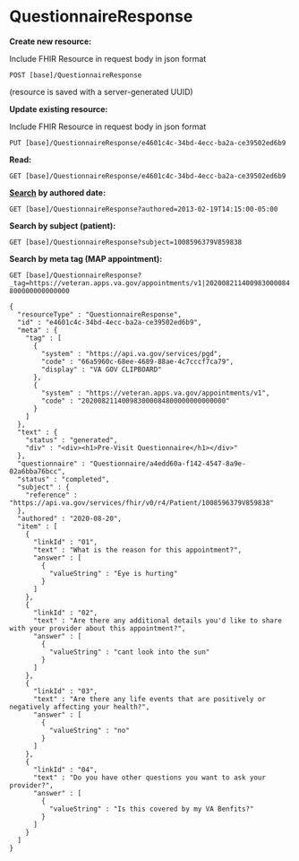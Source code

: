 # QuestionnaireResponse

**Create new resource:**

Include FHIR Resource in request body in json format

`POST [base]/QuestionnaireResponse`

(resource is saved with a server-generated UUID)

**Update existing resource:**

Include FHIR Resource in request body in json format

`PUT [base]/QuestionnaireResponse/e4601c4c-34bd-4ecc-ba2a-ce39502ed6b9`

**Read:**

`GET [base]/QuestionnaireResponse/e4601c4c-34bd-4ecc-ba2a-ce39502ed6b9`

**[Search](https://www.hl7.org/fhir/r4/questionnaireresponse.html#search) by authored date:**

`GET [base]/QuestionnaireResponse?authored=2013-02-19T14:15:00-05:00`

**Search by subject (patient):**

`GET [base]/QuestionnaireResponse?subject=1008596379V859838`

**Search by meta tag (MAP appointment):**

`GET [base]/QuestionnaireResponse?_tag=https://veteran.apps.va.gov/appointments/v1|202008211400983000084800000000000000`

```
{
  "resourceType" : "QuestionnaireResponse",
  "id" : "e4601c4c-34bd-4ecc-ba2a-ce39502ed6b9",
  "meta" : {
    "tag" : [
      {
        "system" : "https://api.va.gov/services/pgd",
        "code" : "66a5960c-68ee-4689-88ae-4c7cccf7ca79",
        "display" : "VA GOV CLIPBOARD"
      },
      {
        "system" : "https://veteran.apps.va.gov/appointments/v1",
        "code" : "202008211400983000084800000000000000"
      }
    ]
  },
  "text" : {
    "status" : "generated",
    "div" : "<div><h1>Pre-Visit Questionnaire</h1></div>"
  },
  "questionnaire" : "Questionnaire/a4edd60a-f142-4547-8a9e-02a6bba76bcc",
  "status" : "completed",
  "subject" : {
    "reference" : "https://api.va.gov/services/fhir/v0/r4/Patient/1008596379V859838"
  },
  "authored" : "2020-08-20",
  "item" : [
    {
      "linkId" : "01",
      "text" : "What is the reason for this appointment?",
      "answer" : [
        {
          "valueString" : "Eye is hurting"
        }
      ]
    },
    {
      "linkId" : "02",
      "text" : "Are there any additional details you'd like to share with your provider about this appointment?",
      "answer" : [
        {
          "valueString" : "cant look into the sun"
        }
      ]
    },
    {
      "linkId" : "03",
      "text" : "Are there any life events that are positively or negatively affecting your health?",
      "answer" : [
        {
          "valueString" : "no"
        }
      ]
    },
    {
      "linkId" : "04",
      "text" : "Do you have other questions you want to ask your provider?",
      "answer" : [
        {
          "valueString" : "Is this covered by my VA Benfits?"
        }
      ]
    }
  ]
}
```
